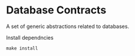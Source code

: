 Database Contracts
=================

A set of generic abstractions related to databases.

Install dependncies
``` 
make install 
```
